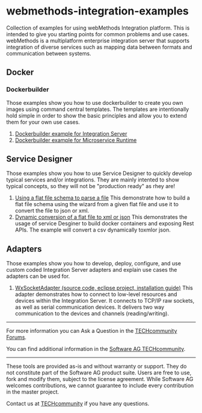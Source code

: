 # webmethods-integration-examples
Collection of examples for using webMethods Integration platform. This is intended to give you starting points for common problems and use cases. webMethods is a multiplatform enterprise integration server that supports integration of diverse services such as mapping data between formats and communication between systems.

## Docker

### Dockerbuilder

Those examples show you how to use dockerbuilder to create you own images using command central templates. The templates are intentionally hold simple in order to show the basic principles and allow you to extend them for your own use cases.

1. [Dockerbuilder example for Integration Server](https://github.com/SoftwareAG/webmethods-integration-examples/tree/master/dockerbuilder-integrationserver)
2. [Dockerbuilder example for Microservice Runtime](https://github.com/SoftwareAG/webmethods-integration-examples/tree/master/dockerbuilder-microserviceruntime)

## Service Designer

Those examples show you how to use Service Designer to quickly develop typical services and/or integrations. They are mainly intented to show typical concepts, so they will not be "production ready" as rhey are!

1. [Using a flat file schema to parse a file](https://github.com/SoftwareAG/webmethods-integration-examples/tree/master/servicedesigner-flatfileschemasimple)
This demonstrate how to build a flat file schema using the wizard from a given flat file and use it to convert the file to json or xml.
2. [Dynamic conversion of a flat file to xml or json](https://github.com/SoftwareAG/webmethods-integration-examples/tree/master/servicedesigner-csvconverter)
This demonstrates the usage of service Desginer to build docker containers and exposing Rest APIs. The example will convert a csv dynamically toxmlor json.


## Adapters

Those examples show you how to develop, deploy, configure, and use custom coded Integration Server adapters and explain use cases the adapters can be used for.

1. [WxSocketAdapter (source code, eclipse project, installation guide)](https://github.com/SoftwareAG/webmethods-integration-examples/tree/master/integrationserver-wxsocketadapter)
This adapter demonstrates how to connect to low-level resources and devices within the Integration Server. It connects to TCP/IP raw sockets, as well as serial communication devices. It delivers two way communication to the devices and channels (reading/writing).

______________________
For more information you can Ask a Question in the [TECHcommunity Forums](http://techcommunity.softwareag.com/home/-/product/name/command-central).

You can find additional information in the [Software AG TECHcommunity](http://tech.forums.softwareag.com/techjforum/forums/list.page?product=command-central).
______________________
These tools are provided as-is and without warranty or support. They do not constitute part of the Software AG product suite. Users are free to use, fork and modify them, subject to the license agreement. While Software AG welcomes contributions, we cannot guarantee to include every contribution in the master project.

Contact us at [TECHcommunity](mailto:technologycommunity@softwareag.com?subject=Github/SoftwareAG) if you have any questions.
